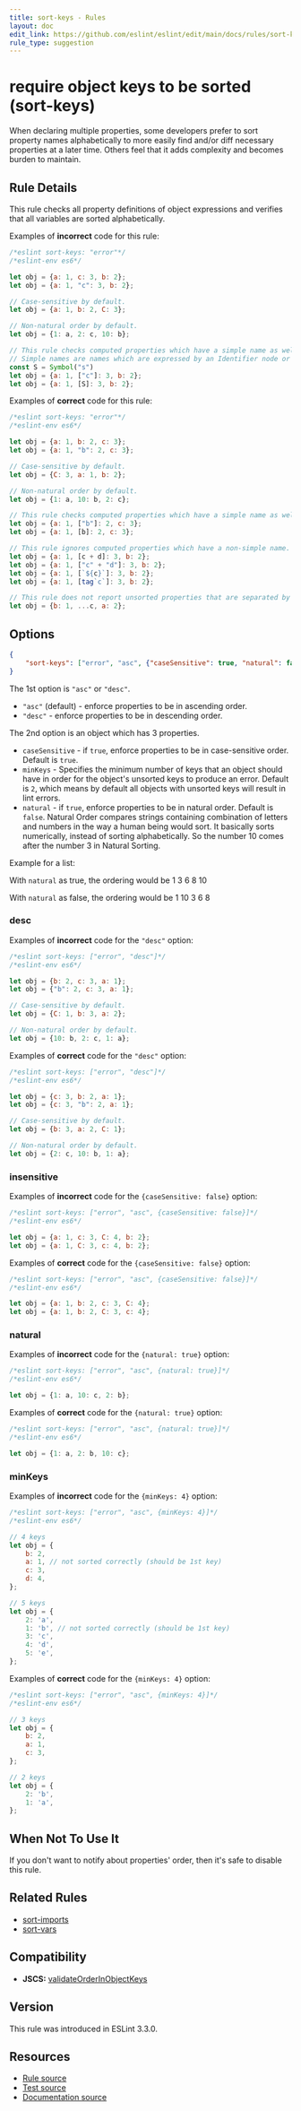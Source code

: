 ```yaml
---
title: sort-keys - Rules
layout: doc
edit_link: https://github.com/eslint/eslint/edit/main/docs/rules/sort-keys.md
rule_type: suggestion
---
```

<!-- Note: No pull requests accepted for this file. See README.md in the root directory for details. -->

# require object keys to be sorted (sort-keys)

When declaring multiple properties, some developers prefer to sort property names alphabetically to more easily find and/or diff necessary properties at a later time. Others feel that it adds complexity and becomes burden to maintain.

## Rule Details

This rule checks all property definitions of object expressions and verifies that all variables are sorted alphabetically.

Examples of **incorrect** code for this rule:

```js
/*eslint sort-keys: "error"*/
/*eslint-env es6*/

let obj = {a: 1, c: 3, b: 2};
let obj = {a: 1, "c": 3, b: 2};

// Case-sensitive by default.
let obj = {a: 1, b: 2, C: 3};

// Non-natural order by default.
let obj = {1: a, 2: c, 10: b};

// This rule checks computed properties which have a simple name as well.
// Simple names are names which are expressed by an Identifier node or a Literal node.
const S = Symbol("s")
let obj = {a: 1, ["c"]: 3, b: 2};
let obj = {a: 1, [S]: 3, b: 2};
```

Examples of **correct** code for this rule:

```js
/*eslint sort-keys: "error"*/
/*eslint-env es6*/

let obj = {a: 1, b: 2, c: 3};
let obj = {a: 1, "b": 2, c: 3};

// Case-sensitive by default.
let obj = {C: 3, a: 1, b: 2};

// Non-natural order by default.
let obj = {1: a, 10: b, 2: c};

// This rule checks computed properties which have a simple name as well.
let obj = {a: 1, ["b"]: 2, c: 3};
let obj = {a: 1, [b]: 2, c: 3};

// This rule ignores computed properties which have a non-simple name.
let obj = {a: 1, [c + d]: 3, b: 2};
let obj = {a: 1, ["c" + "d"]: 3, b: 2};
let obj = {a: 1, [`${c}`]: 3, b: 2};
let obj = {a: 1, [tag`c`]: 3, b: 2};

// This rule does not report unsorted properties that are separated by a spread property.
let obj = {b: 1, ...c, a: 2};
```

## Options

```json
{
    "sort-keys": ["error", "asc", {"caseSensitive": true, "natural": false, "minKeys": 2}]
}
```

The 1st option is `"asc"` or `"desc"`.

* `"asc"` (default) - enforce properties to be in ascending order.
* `"desc"` - enforce properties to be in descending order.

The 2nd option is an object which has 3 properties.

* `caseSensitive` - if `true`, enforce properties to be in case-sensitive order. Default is `true`.
* `minKeys` - Specifies the minimum number of keys that an object should have in order for the object's unsorted keys to produce an error. Default is `2`, which means by default all objects with unsorted keys will result in lint errors.
* `natural` - if `true`, enforce properties to be in natural order. Default is `false`. Natural Order compares strings containing combination of letters and numbers in the way a human being would sort. It basically sorts numerically, instead of sorting alphabetically. So the number 10 comes after the number 3 in Natural Sorting.

Example for a list:

With `natural` as true, the ordering would be
1
3
6
8
10

With `natural` as false, the ordering would be
1
10
3
6
8

### desc

Examples of **incorrect** code for the `"desc"` option:

```js
/*eslint sort-keys: ["error", "desc"]*/
/*eslint-env es6*/

let obj = {b: 2, c: 3, a: 1};
let obj = {"b": 2, c: 3, a: 1};

// Case-sensitive by default.
let obj = {C: 1, b: 3, a: 2};

// Non-natural order by default.
let obj = {10: b, 2: c, 1: a};
```

Examples of **correct** code for the `"desc"` option:

```js
/*eslint sort-keys: ["error", "desc"]*/
/*eslint-env es6*/

let obj = {c: 3, b: 2, a: 1};
let obj = {c: 3, "b": 2, a: 1};

// Case-sensitive by default.
let obj = {b: 3, a: 2, C: 1};

// Non-natural order by default.
let obj = {2: c, 10: b, 1: a};
```

### insensitive

Examples of **incorrect** code for the `{caseSensitive: false}` option:

```js
/*eslint sort-keys: ["error", "asc", {caseSensitive: false}]*/
/*eslint-env es6*/

let obj = {a: 1, c: 3, C: 4, b: 2};
let obj = {a: 1, C: 3, c: 4, b: 2};
```

Examples of **correct** code for the `{caseSensitive: false}` option:

```js
/*eslint sort-keys: ["error", "asc", {caseSensitive: false}]*/
/*eslint-env es6*/

let obj = {a: 1, b: 2, c: 3, C: 4};
let obj = {a: 1, b: 2, C: 3, c: 4};
```

### natural

Examples of **incorrect** code for the `{natural: true}` option:

```js
/*eslint sort-keys: ["error", "asc", {natural: true}]*/
/*eslint-env es6*/

let obj = {1: a, 10: c, 2: b};
```

Examples of **correct** code for the `{natural: true}` option:

```js
/*eslint sort-keys: ["error", "asc", {natural: true}]*/
/*eslint-env es6*/

let obj = {1: a, 2: b, 10: c};
```

### minKeys

Examples of **incorrect** code for the `{minKeys: 4}` option:

```js
/*eslint sort-keys: ["error", "asc", {minKeys: 4}]*/
/*eslint-env es6*/

// 4 keys
let obj = {
    b: 2,
    a: 1, // not sorted correctly (should be 1st key)
    c: 3,
    d: 4,
};

// 5 keys
let obj = {
    2: 'a',
    1: 'b', // not sorted correctly (should be 1st key)
    3: 'c',
    4: 'd',
    5: 'e',
};
```

Examples of **correct** code for the `{minKeys: 4}` option:

```js
/*eslint sort-keys: ["error", "asc", {minKeys: 4}]*/
/*eslint-env es6*/

// 3 keys
let obj = {
    b: 2,
    a: 1,
    c: 3,
};

// 2 keys
let obj = {
    2: 'b',
    1: 'a',
};
```

## When Not To Use It

If you don't want to notify about properties' order, then it's safe to disable this rule.

## Related Rules

* [sort-imports](sort-imports)
* [sort-vars](sort-vars)

## Compatibility

* **JSCS:** [validateOrderInObjectKeys](https://jscs-dev.github.io/rule/validateOrderInObjectKeys)

## Version

This rule was introduced in ESLint 3.3.0.

## Resources

* [Rule source](https://github.com/eslint/eslint/tree/HEAD/lib/rules/sort-keys.js)
* [Test source](https://github.com/eslint/eslint/tree/HEAD/tests/lib/rules/sort-keys.js)
* [Documentation source](https://github.com/eslint/eslint/tree/HEAD/docs/rules/sort-keys.md)
